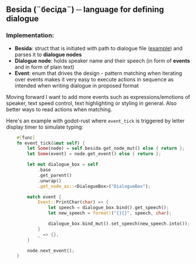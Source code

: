 ## Besida (¨бесіда¨)  ─  language for defining dialogue

### **Implementation**:
- **Besida**: struct that is initiated with path to dialogue file ([example](https://github.com/kshyr/besida/blob/dev/examples/basic.besida)) and parses it to **dialogue nodes**
- **Dialogue node**: holds speaker name and their speech (in form of **events** and in form of plain text)
- **Event**: enum that drives the design - pattern matching when iterating over events makes it very easy to execute actions in sequence as intended when writing dialogue in proposed format

Moving forward I want to add more events such as expressions/emotions of speaker, text speed control, text highlighting or styling in general. Also better ways to read actions when matching.

Here's an example with godot-rust where `event_tick` is triggered by letter display timer to simulate typing:
```rust
    #[func]
    fn event_tick(&mut self) {
        let Some(node) = self.besida.get_node_mut() else { return };
        let Some(event) = node.get_event() else { return };

        let mut dialogue_box = self
            .base
            .get_parent()
            .unwrap()
            .get_node_as::<DialogueBox>("DialogueBox");

        match event {
            Event::PrintChar(char) => {
                let speech = dialogue_box.bind().get_speech();
                let new_speech = format!("{}{}", speech, char);

                dialogue_box.bind_mut().set_speech(new_speech.into());
            }
            _ => {},
        }

        node.next_event();
    }

```
